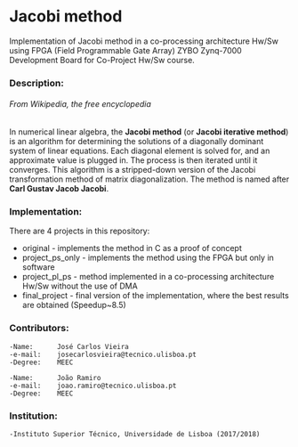 # Jacobi method
Implementation of Jacobi method in a co-processing architecture Hw/Sw using FPGA (Field Programmable Gate Array) ZYBO Zynq-7000 Development Board for Co-Project Hw/Sw course.

### Description:
###### From Wikipedia, the free encyclopedia

In numerical linear algebra, the **Jacobi method** (or **Jacobi iterative method**) is an algorithm for determining the solutions of a diagonally dominant system of linear equations. Each diagonal element is solved for, and an approximate value is plugged in. The process is then iterated until it converges. This algorithm is a stripped-down version of the Jacobi transformation method of matrix diagonalization. The method is named after **Carl Gustav Jacob Jacobi**.

### Implementation:
There are 4 projects in this repository:
- original - implements the method in C as a proof of concept
- project_ps_only - implements the method using the FPGA but only in software
- project_pl_ps - method  implemented in a co-processing architecture Hw/Sw without the use of DMA
- final_project - final version of the implementation, where the best results are obtained (Speedup~8.5)

### Contributors:

	-Name: 		José Carlos Vieira
	-e-mail:	josecarlosvieira@tecnico.ulisboa.pt
	-Degree: 	MEEC
  
	-Name:		João Ramiro
	-e-mail:	joao.ramiro@tecnico.ulisboa.pt
	-Degree:	MEEC

### Institution:

	-Instituto Superior Técnico, Universidade de Lisboa (2017/2018)
